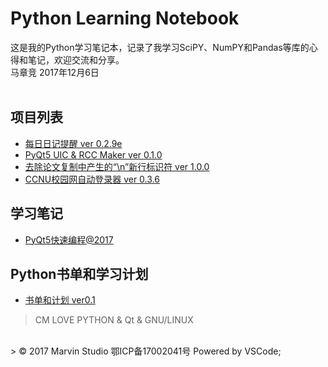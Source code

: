 # Python Learning Notebook 
这是我的Python学习笔记本，记录了我学习SciPY、NumPY和Pandas等库的心得和笔记，欢迎交流和分享。
<br>
马章竞
2017年12月6日
<br>
<br>
## 项目列表
- [每日日记提醒 ver 0.2.9e](/Project_EveryDayNotice)
- [PyQt5 UIC & RCC Maker ver 0.1.0](/Project_PyQt5_RCC_UIC_Maker)
- [去除论文复制中产生的“\\n”新行标识符 ver 1.0.0](/Project_RmoveNewlines)
- [CCNU校园网自动登录器 ver 0.3.6](/Project_CCNULogin)

## 学习笔记
- [PyQt5快速编程@2017](/Project_PyQt5NoteBook)

## Python书单和学习计划
- [书单和计划 ver0.1](/book)

> CM LOVE PYTHON & Qt & GNU/LINUX
<br>
> © 2017 Marvin Studio 鄂ICP备17002041号 Powered by VSCode;